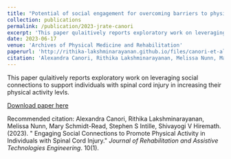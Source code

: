 ```yaml
---
title: "Potential of social engagement for overcoming barriers to physical activity in individuals with spinal cord injury"
collection: publications
permalink: /publication/2023-jrate-canori
excerpt: 'This paper qulaitively reports exploratory work on leveraging social connections to support individuals with spinal cord injury in increasing their physical activity levls.'
date: 2023-06-17
venue: 'Archives of Physical Medicine and Rehabilitation'
paperurl: 'http://rithika-lakshminarayanan.github.io/files/canori-et-al-2023-potential-of-social-engagement-for-overcoming-barriers-to-physical-activity-in-individuals-with.pdf'
citation: 'Alexandra Canori, Rithika Lakshminarayanan, Melissa Nunn, Mary Schmidt-Read, Stephen S Intille, Shivayogi V Hiremath. (2023). &quot;Engaging Social Connections to Promote Physical Activity in Individuals with Spinal Cord Injury.&quot; <i>Journal of Rehabilitation and Assistive Technologies Engineering</i>. 10(1).'
---
```

This paper qulaitively reports exploratory work on leveraging social connections to support individuals with spinal cord injury in increasing their physical activity levls.

[Download paper here](http://rithika-lakshminarayanan.github.io/files/canori-et-al-2023-potential-of-social-engagement-for-overcoming-barriers-to-physical-activity-in-individuals-with.pdf)

Recommended citation: Alexandra Canori, Rithika Lakshminarayanan, Melissa Nunn, Mary Schmidt-Read, Stephen S Intille, Shivayogi V Hiremath. (2023). "
Engaging Social Connections to Promote Physical Activity in Individuals with Spinal Cord Injury." <i>Journal of Rehabilitation and Assistive Technologies Engineering</i>. 10(1).
